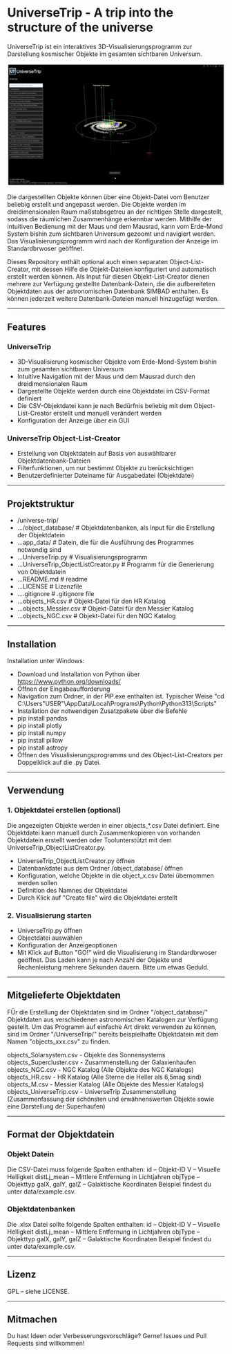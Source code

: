 # UniverseTrip - A trip into the structure of the universe

UniverseTrip ist ein interaktives 3D-Visualisierungsprogramm zur Darstellung kosmischer Objekte im gesamten sichtbaren Universum. 

![Demo GIF](app_data/UniverseTrip_recording.gif)

Die dargestellten Objekte können über eine Objekt-Datei vom Benutzer beliebig erstellt und angepasst werden. Die Objekte werden im dreidimensionalen Raum maßstabsgetreu an der richtigen Stelle dargestellt, sodass die räumlichen Zusammenhänge erkennbar werden. Mithilfe der intuitiven Bedienung mit der Maus und dem Mausrad, kann vom Erde-Mond System bishin zum sichtbaren Universum gezoomt und navigiert werden. Das Visualisierungsprogramm wird nach der Konfiguration der Anzeige im Standardbrwoser geöffnet.

Dieses Repository enthält optional auch einen separaten Object-List-Creator, mit dessen Hilfe die Objekt-Dateien konfiguriert und automatisch erstellt werden können. Als Input für diesen Objekt-List-Creator dienen mehrere zur Verfügung gestellte Datenbank-Datein, die die aufbereiteten Objektdaten aus der astronomischen Datenbank SIMBAD enthalten. Es können jederzeit weitere Datenbank-Dateien manuell hinzugefügt werden.

---

## Features

### UniverseTrip
- 3D-Visualisierung kosmischer Objekte vom Erde-Mond-System bishin zum gesamten sichtbaren Universum
- Intuitive Navigation mit der Maus und dem Mausrad durch den dreidimensionalen Raum
- Dargestellte Objekte werden durch eine Objektdatei im CSV-Format definiert
- Die CSV-Objektdatei kann je nach Bedürfnis beliebig mit dem Object-List-Creator erstellt und manuell verändert werden
- Konfiguration der Anzeige über ein GUI

### UniverseTrip Object-List-Creator
- Erstellung von Objektdatein auf Basis von auswählbarer Objektdatenbank-Dateien
- Filterfunktionen, um nur bestimmt Objekte zu berücksichtigen
- Benutzerdefinierter Dateiname für Ausgabedatei (Objektdatei)

---

## Projektstruktur

- /universe-trip/ 
- .../object_database/                    # Objektdatenbanken, als Input für die Erstellung der Objektdatein
- ...app_data/                            # Datein, die für die Ausführung des Programmes notwendig sind
- ...UniverseTrip.py                      # Visualisierungsprogramm
- ...UniverseTrip_ObjectListCreator.py    # Programm für die Generierung von Objektdatein
- ...README.md                            # readme
- ...LICENSE                              # Lizenzfile
- ....gitignore                           # .gitignore file
- ...objects_HR.csv                       # Objekt-Datei für den HR Katalog
- ...objects_Messier.csv                  # Objekt-Datei für den Messier Katalog
- ...objects_NGC.csv                      # Objekt-Datei für den NGC Katalog

---

## Installation

Installation unter Windows:
- Download und Installation von Python über https://www.python.org/downloads/
- Öffnen der Eingabeaufforderung
- Navigation zum Ordner, in der PIP.exe enthalten ist. Typischer Weise "cd C:\Users\"USER"\AppData\Local\Programs\Python\Python313\Scripts"
- Installation der notwendigen Zusatzpakete über die Befehle
- pip install pandas
- pip install plotly
- pip install numpy
- pip install pillow
- pip install astropy
- Öffnen des Visualisierungsprogramms und des Object-List-Creators per Doppelklick auf die .py Datei.

---

## Verwendung
### 1. Objektdatei erstellen (optional)
Die angezeigten Objekte werden in einer objects_*.csv Datei definiert. Eine Objektdatei kann manuell durch Zusammenkopieren von vorhanden Objektdatein erstellt werden oder Toolunterstützt mit dem UniverseTrip_ObjectListCreator.py.

 - UniverseTrip_ObjectListCreator.py öffnen
 - Datenbankdatei aus dem Ordner /object_database/ öffnen
 - Konfiguration, welche Objekte in die object_x.csv Datei übernommen werden sollen
 - Definition des Namnes der Objektdatei
 - Durch Klick auf "Create file" wird die Objektdatei erstellt

### 2. Visualisierung starten
- UniverseTrip.py öffnen
- Objectdatei auswählen
- Konfiguration der Anzeigeoptionen
- Mit Klick auf Button "GO!" wird die Visualisierung im Standardbrwoser geöffnet. Das Laden kann je nach Anzahl der Objekte und Rechenleistung mehrere Sekunden dauern. Bitte um etwas Geduld.

---
## Mitgelieferte Objektdaten
FÜr die Erstellung der Objektdaten sind im Ordner "/object_database/" Objektdaten aus verschiedenen astronomischen Katalogen zur Verfügung gestellt.
Um das Programm auf einfache Art direkt verwenden zu können, sind im Ordner "/UniverseTrip/" bereits beispielhafte Objektdatein mit dem Namen "objects_xxx.csv" zu finden.  

objects_Solarsystem.csv - Objekte des Sonnensystems
objects_Supercluster.csv - Zusammenstellung der Galaxienhaufen
objects_NGC.csv - NGC Katalog (Alle Objekte des NGC Katalogs)
objects_HR.csv - HR Katalog (Alle Sterne die Heller als 6,5mag sind)
objects_M.csv - Messier Katalog (Alle Objekte des Messier Katalogs)
objects_UniverseTrip.csv - UniverseTrip Zusammenstellung (Zusammenfassung der schönsten und erwähnenswerten Objekte sowie eine Darstellung der Superhaufen)

---

## Format der Objektdatein
### Objekt Datein
Die CSV-Datei muss folgende Spalten enthalten:
id – Objekt-ID
V – Visuelle Helligkeit
distLj_mean – Mittlere Entfernung in Lichtjahren
objType – Objekttyp
galX, galY, galZ – Galaktische Koordinaten
Beispiel findest du unter data/example.csv.

### Objektdatenbanken
Die .xlsx Datei sollte folgende Spalten enthalten:
id – Objekt-ID
V – Visuelle Helligkeit
distLj_mean – Mittlere Entfernung in Lichtjahren
objType – Objekttyp
galX, galY, galZ – Galaktische Koordinaten
Beispiel findest du unter data/example.csv.

---
## Lizenz
GPL – siehe LICENSE.

---
## Mitmachen
Du hast Ideen oder Verbesserungsvorschläge? Gerne! Issues und Pull Requests sind willkommen!
